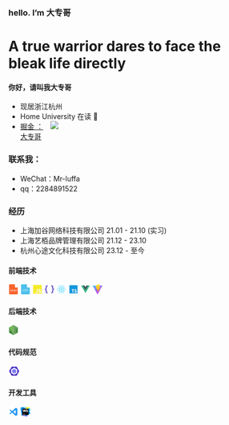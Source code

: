 ### hello. I’m 大专哥

# A true warrior dares to face the bleak life directly

#### 你好，请叫我大专哥
  - 现居浙江杭州
  - Home University  在读 🤪
 <a><img align="right" width="420" src="https://github-readme-stats.vercel.app/api?username=SK-Luffa&bg_color=30,e96443,904e95&title_color=fff&text_color=fff&hide_border=true" /></a>
  - <a href="https://juejin.cn/user/3430935659022216">掘金 ： 大专哥</a>


### 联系我： 
 - WeChat：Mr-luffa
 - qq：2284891522
### 经历
- 上海加谷网络科技有限公司 21.01 - 21.10 (实习)
- 上海艺栢品牌管理有限公司 21.12 - 23.10
- 杭州心途文化科技有限公司 23.12 - 至今

#### 前端技术
<code><img height="20" src="./img/Html.png" title="Html" /></code>
<code><img height="20" src="./img/Css.png" title="Html" /></code>
<code><img height="20" src="./img/JavaScript.png" title="Html" /></code>
<code><img height="20" src="./img/Less.png" title="Html" /></code>
<code><img height="20" src="./img/React.png" title="Html" /></code>
<code><img height="20" src="./img/Typescript.png" title="Html" /></code>
<code><img height="20" src="./img/Vue.png" title="Html" /></code>
<code><img height="20" src="./img/Vite.png" title="Html" /></code>

#### 后端技术
<code><img height="20" src="./img/Node.png" title="Html" /></code>

#### 代码规范
<code><img height="20" src="./img/Eslint.png" title="Html" /></code>

#### 开发工具
<code><img height="20" src="./img/Vscode.png" title="Html" /></code>
<code><img height="20" src="./img/Webstorm.png" title="Html" /></code>



  

